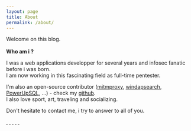 ```yaml
---
layout: page
title: About
permalink: /about/
---
```


Welcome on this blog.  
<br/>
**Who am i ?**
  
I was a web applications developper for several years and infosec fanatic before i was born.  
I am now working in this fascinating field as full-time pentester.  
  
I'm also an open-source contributor ([mitmproxy](https://github.com/mitmproxy/mitmproxy), [windapsearch](https://github.com/ropnop/windapsearch), [PowerUpSQL](https://github.com/NetSPI/PowerUpSQL), ...) - check my [github](https://github.com/phackt).  
I also love sport, art, traveling and socializing.  
  
Don't hesitate to contact me, i try to answer to all of you. 
  

<a target="_blank" href="https://twitter.com/phackt_ul"><i class ="fa fa-twitter fa-2x"></i>&nbsp;</a>
<a target="_blank" href="https://github.com/phackt"><i class ="fa fa-github fa-2x"></i>&nbsp;</a>
<a target="_blank" href="https://discord.gg/NDHatE" title="Also find me on Pixis discord"><i class ="fa fa-discord fa-2x"></i>&nbsp;</a>
<a target="_blank" href="mailto:phackt@protonmail.com"><i class ="fa fa-envelope fa-2x"></i>&nbsp;</a>
<a target="_blank" href="{{ site.url }}/feed.xml"><i class ="fa fa-rss fa-2x"></i>&nbsp;</a>
<script type="text/javascript" src="https://cdnjs.buymeacoffee.com/1.0.0/button.prod.min.js" data-name="bmc-button" data-slug="phackt" data-color="#FFDD00" data-emoji=""  data-font="Cookie" data-text="Help me to stay awake" data-outline-color="#000" data-font-color="#000" data-coffee-color="#fff" ></script>